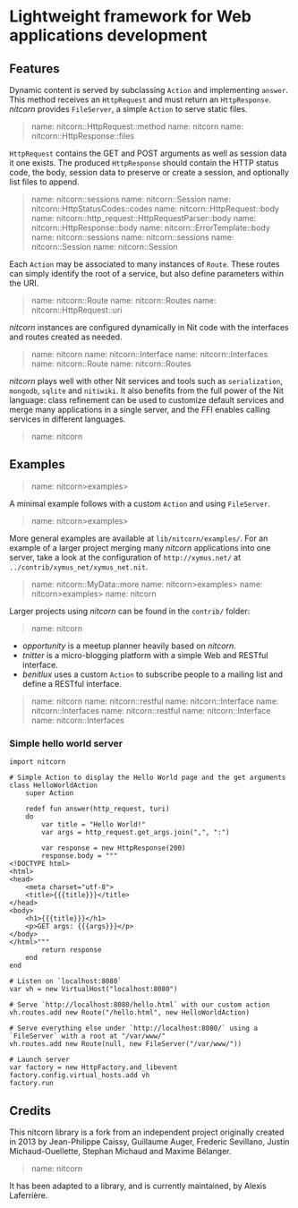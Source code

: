 # Lightweight framework for Web applications development

## Features

Dynamic content is served by subclassing `Action` and implementing `answer`.
This method receives an `HttpRequest` and must return an `HttpResponse`.
_nitcorn_ provides `FileServer`, a simple `Action` to serve static files.

> name: nitcorn::HttpRequest::method
> name: nitcorn
> name: nitcorn::HttpResponse::files

`HttpRequest` contains the GET and POST arguments as well as session data it one exists.
The produced `HttpResponse` should contain the HTTP status code, the body,
session data to preserve or create a session, and optionally list files to append.

> name: nitcorn::sessions
> name: nitcorn::Session
> name: nitcorn::HttpStatusCodes::codes
> name: nitcorn::HttpRequest::body
> name: nitcorn::http_request::HttpRequestParser::body
> name: nitcorn::HttpResponse::body
> name: nitcorn::ErrorTemplate::body
> name: nitcorn::sessions
> name: nitcorn::sessions
> name: nitcorn::Session
> name: nitcorn::Session

Each `Action` may be associated to many instances of `Route`.
These routes can simply identify the root of a service,
but also define parameters within the URI.

> name: nitcorn::Route
> name: nitcorn::Routes
> name: nitcorn::HttpRequest::uri

_nitcorn_ instances are configured dynamically in Nit code with the interfaces and routes created as needed.

> name: nitcorn
> name: nitcorn::Interface
> name: nitcorn::Interfaces
> name: nitcorn::Route
> name: nitcorn::Routes

_nitcorn_ plays well with other Nit services and tools such as `serialization`, `mongodb`, `sqlite` and `nitiwiki`.
It also benefits from the full power of the Nit language:
class refinement can be used to customize default services and merge many applications in a single server,
and the FFI enables calling services in different languages.

> name: nitcorn

## Examples

> name: nitcorn>examples>

A minimal example follows with a custom `Action` and using `FileServer`.

> name: nitcorn>examples>

More general examples are available at `lib/nitcorn/examples/`.
For an example of a larger project merging many _nitcorn_ applications into one server,
take a look at the configuration of `http://xymus.net/` at `../contrib/xymus_net/xymus_net.nit`.

> name: nitcorn::MyData::more
> name: nitcorn>examples>
> name: nitcorn>examples>
> name: nitcorn

Larger projects using _nitcorn_ can be found in the `contrib/` folder:

> name: nitcorn

* _opportunity_ is a meetup planner heavily based on _nitcorn_.
* _tnitter_ is a micro-blogging platform with a simple Web and RESTful interface.
* _benitlux_ uses a custom `Action` to subscribe people to a mailing list and define a RESTful interface.

> name: nitcorn
> name: nitcorn::restful
> name: nitcorn::Interface
> name: nitcorn::Interfaces
> name: nitcorn::restful
> name: nitcorn::Interface
> name: nitcorn::Interfaces

### Simple hello world server

~~~
import nitcorn

# Simple Action to display the Hello World page and the get arguments
class HelloWorldAction
	super Action

	redef fun answer(http_request, turi)
	do
		var title = "Hello World!"
		var args = http_request.get_args.join(",", ":")

		var response = new HttpResponse(200)
		response.body = """
<!DOCTYPE html>
<html>
<head>
	<meta charset="utf-8">
	<title>{{{title}}}</title>
</head>
<body>
	<h1>{{{title}}}</h1>
	<p>GET args: {{{args}}}</p>
</body>
</html>"""
		return response
	end
end

# Listen on `localhost:8080`
var vh = new VirtualHost("localhost:8080")

# Serve `http://localhost:8080/hello.html` with our custom action
vh.routes.add new Route("/hello.html", new HelloWorldAction)

# Serve everything else under `http://localhost:8080/` using a `FileServer` with a root at "/var/www/"
vh.routes.add new Route(null, new FileServer("/var/www/"))

# Launch server
var factory = new HttpFactory.and_libevent
factory.config.virtual_hosts.add vh
factory.run
~~~

## Credits

This nitcorn library is a fork from an independent project originally created in 2013 by
Jean-Philippe Caissy, Guillaume Auger, Frederic Sevillano, Justin Michaud-Ouellette,
Stephan Michaud and Maxime Bélanger.

> name: nitcorn

It has been adapted to a library, and is currently maintained, by Alexis Laferrière.


